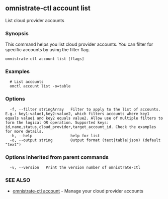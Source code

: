 ## omnistrate-ctl account list

List cloud provider accounts

### Synopsis

This command helps you list cloud provider accounts.
You can filter for specific accounts by using the filter flag.

```
omnistrate-ctl account list [flags]
```

### Examples

```
  # List accounts
  omctl account list -o=table
```

### Options

```
  -f, --filter stringArray   Filter to apply to the list of accounts. E.g.: key1:value1,key2:value2, which filters accounts where key1 equals value1 and key2 equals value2. Allow use of multiple filters to form the logical OR operation. Supported keys: id,name,status,cloud_provider,target_account_id. Check the examples for more details.
  -h, --help                 help for list
  -o, --output string        Output format (text|table|json) (default "text")
```

### Options inherited from parent commands

```
  -v, --version   Print the version number of omnistrate-ctl
```

### SEE ALSO

* [omnistrate-ctl account](omnistrate-ctl_account.md)	 - Manage your cloud provider accounts

